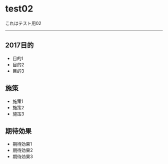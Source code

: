 # test02
これはテスト用02

---

## 2017目的

* 目的1
* 目的2
* 目的3

## 施策

* 施策1
* 施策2
* 施策3

## 期待効果

* 期待効果1
* 期待効果2
* 期待効果3　
